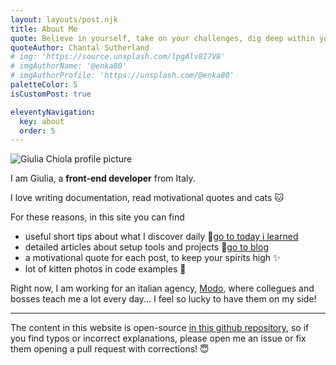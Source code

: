 ```yaml
---
layout: layouts/post.njk
title: About Me
quote: Believe in yourself, take on your challenges, dig deep within yourself to conquer fears. Never let anyone bring you down. You got to keep going.
quoteAuthor: Chantal Sutherland
# img: 'https://source.unsplash.com/lpgAlv8I7V8'
# imgAuthorName: '@enka80'
# imgAuthorProfile: 'https://unsplash.com/@enka80'
paletteColor: 5
isCustomPost: true

eleventyNavigation:
  key: about
  order: 5
---
```


<img class="s-profile-picture" src="https://pbs.twimg.com/profile_images/884692782476136448/3r10FqKi_400x400.jpg" alt="Giulia Chiola profile picture">

I am Giulia,
a **front-end developer** from Italy.

I love writing documentation, read motivational quotes and cats 🐱

For these reasons, in this site you can find
- useful short tips about what I discover daily 📕[go to today i learned](/til)
- detailed articles about setup tools and projects 📘[go to blog](/blog)
- a motivational quote for each post, to keep your spirits high ✨
- lot of kitten photos in code examples  🐾

Right now, I am working for an italian agency, [Modo](https://modo.md/), where collegues and bosses teach me a lot every day... I feel so lucky to have them on my side!

<hr>

The content in this website is open-source [in this github repository](https://gitlab.com/giuliach/super-blog-content), so if you find typos or incorrect explanations, please open me an issue or fix them opening a pull request with corrections! 😇

